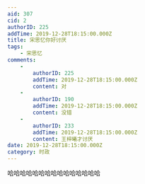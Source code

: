 ```yaml
---
aid: 307
cid: 2
authorID: 225
addTime: 2019-12-28T18:15:00.000Z
title: 宋思忆你好讨厌
tags:
    - 宋思忆
comments:
    -
        authorID: 225
        addTime: 2019-12-28T18:15:00.000Z
        content: 对
    -
        authorID: 190
        addTime: 2019-12-28T18:15:00.000Z
        content: 没错
    -
        authorID: 233
        addTime: 2019-12-28T18:15:00.000Z
        content: 王梓曦才讨厌
date: 2019-12-28T18:15:00.000Z
category: 时政
---
```


哈哈哈哈哈哈哈哈哈哈哈哈哈哈哈
